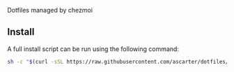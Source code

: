Dotfiles managed by chezmoi

## Install

A full install script can be run using the following command:

```sh
sh -c "$(curl -sSL https://raw.githubusercontent.com/ascarter/dotfiles/main/install.sh)"
```

